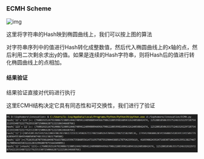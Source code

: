 ### ECMH Scheme

![img](https://img-blog.csdnimg.cn/20190207100942236.JPG?x-oss-process=image/watermark,type_ZmFuZ3poZW5naGVpdGk,shadow_10,text_aHR0cHM6Ly9ibG9nLmNzZG4ubmV0L2phc29uX2N1aWppYWh1aQ==,size_16,color_FFFFFF,t_70)

这里将字符串的Hash映到椭圆曲线上，我们可以按上图的算法

对字符串序列中的值进行Hash转化成整数值，然后代入椭圆曲线上的x轴的点，然后利用二次剩余求出y的值。如果是连续的Hash字符串，则将Hash后的值进行转化椭圆曲线上的点相加。

#### 结果验证

结果验证直接对代码进行执行

这里ECMH结构决定它具有同态性和可交换性，我们进行了验证

![image-20220730205250446](https://github.com/sdu-lzq/Innovation-practice-homework/blob/main/image/image-20220730205250446.png)
